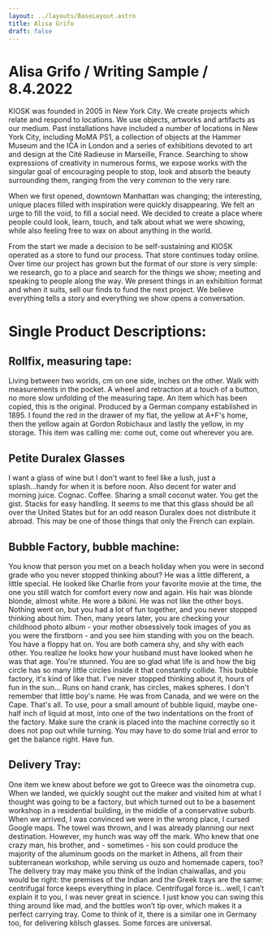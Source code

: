 ```yaml
---
layout: ../layouts/BaseLayout.astro
title: Alisa Grifo
draft: false
---
```


# Alisa Grifo / Writing Sample / 8.4.2022
 
KIOSK was founded in 2005 in New York City. We create projects which relate and respond to locations. We use objects, artworks and artifacts as our medium. Past installations have included a number of locations in New York City, including MoMA PS1, a collection of objects at the Hammer Museum and the ICA in London and a series of exhibitions devoted to art and design at the Cité Radieuse in Marseille, France. Searching to show expressions of creativity in numerous forms, we expose works with the singular goal of encouraging people to stop, look and absorb the beauty surrounding them, ranging from the very common to the very rare.
 
When we first opened, downtown Manhattan was changing; the interesting, unique places filled with inspiration were quickly disappearing. We felt an urge to fill the void, to fill a social need. We decided to create a place where people could look, learn, touch, and talk about what we were showing, while also feeling free to wax on about anything in the world.
 
From the start we made a decision to be self-sustaining and KIOSK operated as a store to fund our process. That store continues today online.  Over time our project has grown but the format of our store is very simple: we research, go to a place and search for the things we show; meeting and speaking to people along the way. We present things in an exhibition format and when it suits, sell our finds to fund the next project. We believe everything tells a story and everything we show opens a conversation.
  
# Single Product Descriptions:

## Rollfix, measuring tape:
Living between two worlds, cm on one side, inches on the other. Walk with measurements in the pocket. A wheel and retraction at a touch of a button, no more slow unfolding of the measuring tape. An item which has been copied, this is the original. Produced by a German company established in 1895. I found the red in the drawer of my flat, the yellow at A+F's home, then the yellow again at Gordon Robichaux and lastly the yellow, in my storage. This item was calling me: come out, come out wherever you are.
 
## Petite Duralex Glasses
I want a glass of wine but I don't want to feel like a lush, just a splash...handy for when it is before noon. Also decent for water and morning juice. Cognac. Coffee. Sharing a small coconut water. You get the gist. Stacks for easy handling. It seems to me that this glass should be all over the United States but for an odd reason Duralex does not distribute it abroad. This may be one of those things that only the French can explain.
 
## Bubble Factory, bubble machine:
You know that person you met on a beach holiday when you were in second grade who you never stopped thinking about? He was a little different, a little special. He looked like Charlie from your favorite movie at the time, the one you still watch for comfort every now and again. His hair was blonde blonde, almost white. He wore a bikini. He was not like the other boys. Nothing went on, but you had a lot of fun together, and you never stopped thinking about him. Then, many years later, you are checking your childhood photo album - your mother obsessively took images of you as you were the firstborn - and you see him standing with you on the beach. You have a floppy hat on. You are both camera shy, and shy with each other. You realize he looks how your husband must have looked when he was that age. You're stunned. You are so glad what life is and how the big circle has so many little circles inside it that constantly collide. This bubble factory, it's kind of like that. I've never stopped thinking about it, hours of fun in the sun... Runs on hand crank, has circles, makes spheres. I don't remember that little boy's name. He was from Canada, and we were on the Cape. That's all. To use, pour a small amount of bubble liquid, maybe one-half inch of liquid at most, into one of the two indentations on the front of the factory. Make sure the crank is placed into the machine correctly so it does not pop out while turning. You may have to do some trial and error to get the balance right. Have fun.
 
## Delivery Tray:
One item we knew about before we got to Greece was the oinometra cup. When we landed, we quickly sought out the maker and visited him at what I thought was going to be a factory, but which turned out to be a basement workshop in a residential building, in the middle of a conservative suburb. When we arrived, I was convinced we were in the wrong place, I cursed Google maps. The towel was thrown, and I was already planning our next destination. However, my hunch was way off the mark. Who knew that one crazy man, his brother, and - sometimes - his son could produce the majority of the aluminum goods on the market in Athens, all from their subterranean workshop, while serving us ouzo and homemade capers, too? The delivery tray may make you think of the Indian chaiwallas, and you would be right: the premises of the Indian and the Greek trays are the same: centrifugal force keeps everything in place. Centrifugal force is...well, I can’t explain it to you, I was never great in science. I just know you can swing this thing around like mad, and the bottles won’t tip over, which makes it a perfect carrying tray. Come to think of it, there is a similar one in Germany too, for delivering kölsch glasses. Some forces are universal.
